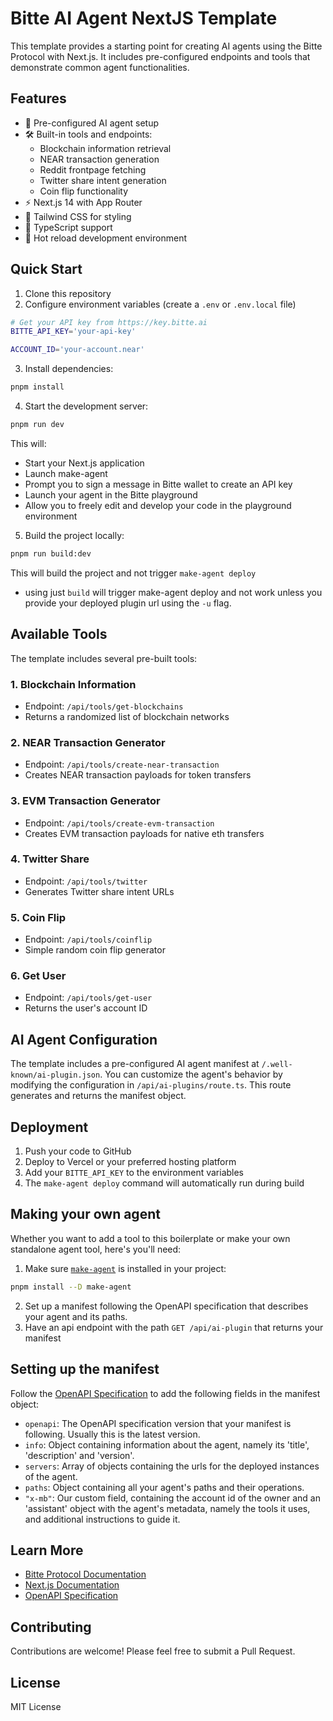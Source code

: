 # Bitte AI Agent NextJS Template

This template provides a starting point for creating AI agents using the Bitte Protocol with Next.js. It includes pre-configured endpoints and tools that demonstrate common agent functionalities.

## Features

- 🤖 Pre-configured AI agent setup
- 🛠️ Built-in tools and endpoints:
  - Blockchain information retrieval
  - NEAR transaction generation
  - Reddit frontpage fetching
  - Twitter share intent generation
  - Coin flip functionality
- ⚡ Next.js 14 with App Router
- 🎨 Tailwind CSS for styling
- 📝 TypeScript support
- 🔄 Hot reload development environment

## Quick Start

1. Clone this repository
2. Configure environment variables (create a `.env` or `.env.local` file)

```bash
# Get your API key from https://key.bitte.ai
BITTE_API_KEY='your-api-key'

ACCOUNT_ID='your-account.near'
```

3. Install dependencies:

```bash
pnpm install
```

4. Start the development server:

```bash
pnpm run dev
```

This will:

- Start your Next.js application
- Launch make-agent
- Prompt you to sign a message in Bitte wallet to create an API key
- Launch your agent in the Bitte playground
- Allow you to freely edit and develop your code in the playground environment

5. Build the project locally:

```bash
pnpm run build:dev
```

This will build the project and not trigger `make-agent deploy`

- using just `build` will trigger make-agent deploy and not work unless you provide your deployed plugin url using the `-u` flag.

## Available Tools

The template includes several pre-built tools:

### 1. Blockchain Information

- Endpoint: `/api/tools/get-blockchains`
- Returns a randomized list of blockchain networks

### 2. NEAR Transaction Generator

- Endpoint: `/api/tools/create-near-transaction`
- Creates NEAR transaction payloads for token transfers

### 3. EVM Transaction Generator

- Endpoint: `/api/tools/create-evm-transaction`
- Creates EVM transaction payloads for native eth transfers

### 4. Twitter Share

- Endpoint: `/api/tools/twitter`
- Generates Twitter share intent URLs

### 5. Coin Flip

- Endpoint: `/api/tools/coinflip`
- Simple random coin flip generator

### 6. Get User

- Endpoint: `/api/tools/get-user`
- Returns the user's account ID

## AI Agent Configuration

The template includes a pre-configured AI agent manifest at `/.well-known/ai-plugin.json`. You can customize the agent's behavior by modifying the configuration in `/api/ai-plugins/route.ts`. This route generates and returns the manifest object.

## Deployment

1. Push your code to GitHub
2. Deploy to Vercel or your preferred hosting platform
3. Add your `BITTE_API_KEY` to the environment variables
4. The `make-agent deploy` command will automatically run during build

## Making your own agent

Whether you want to add a tool to this boilerplate or make your own standalone agent tool, here's you'll need:

1. Make sure [`make-agent`](https://github.com/BitteProtocol/make-agent) is installed in your project:

```bash
pnpm install --D make-agent
```

2. Set up a manifest following the OpenAPI specification that describes your agent and its paths.
3. Have an api endpoint with the path `GET /api/ai-plugin` that returns your manifest

## Setting up the manifest

Follow the [OpenAPI Specification](https://swagger.io/specification/#schema-1) to add the following fields in the manifest object:

- `openapi`: The OpenAPI specification version that your manifest is following. Usually this is the latest version.
- `info`: Object containing information about the agent, namely its 'title', 'description' and 'version'.
- `servers`: Array of objects containing the urls for the deployed instances of the agent.
- `paths`: Object containing all your agent's paths and their operations.
- `"x-mb"`: Our custom field, containing the account id of the owner and an 'assistant' object with the agent's metadata, namely the tools it uses, and additional instructions to guide it.

## Learn More

- [Bitte Protocol Documentation](https://docs.bitte.ai)
- [Next.js Documentation](https://nextjs.org/docs)
- [OpenAPI Specification](https://swagger.io/specification/)

## Contributing

Contributions are welcome! Please feel free to submit a Pull Request.

## License

MIT License
